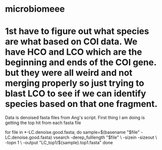 # microbiomeee


# 1st have to figure out what species are what based on COI data. We have HCO and LCO which are the beginning and ends of the COI gene. but they were all weird and not merging properly so just trying to blast LCO to see if we can identify species based on that one fragment. 

Data is denoised fasta files from Ang's script. First thing I am doing is getting the top hit from each fasta file 


for file in *-LC.denoise.good.fasta; do
  sample=$(basename "$file" -LC.denoise.good.fasta)
  vsearch -derep_fulllength "$file" \
    -sizein -sizeout \
    -topn 1 \
    -output "LC_top1/${sample}.top1.fasta"
done
